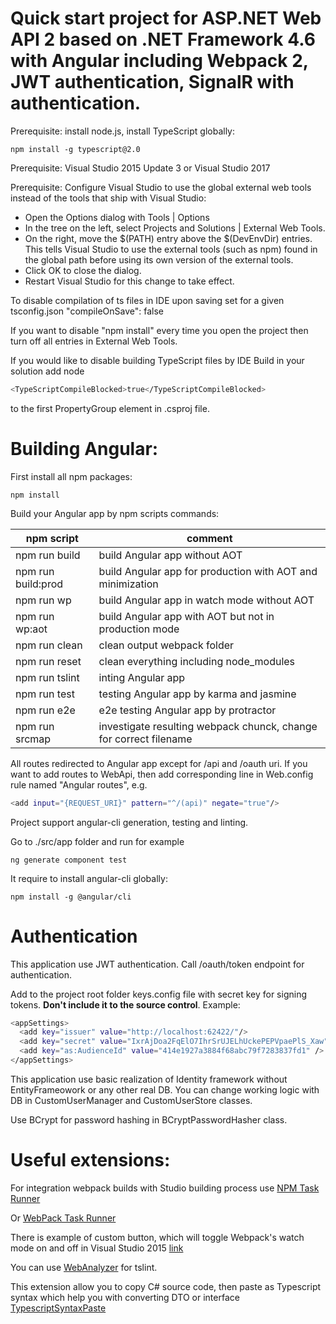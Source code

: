 # Quick start project for ASP.NET Web API 2 based on .NET Framework 4.6 with Angular including Webpack 2, JWT authentication, SignalR with authentication.
Prerequisite: install node.js, install TypeScript globally:
                          
    npm install -g typescript@2.0

Prerequisite: Visual Studio 2015 Update 3 or Visual Studio 2017

Prerequisite: Configure Visual Studio to use the global external web tools instead of the tools that ship with Visual Studio:
  - Open the Options dialog with Tools | Options
  - In the tree on the left, select Projects and Solutions | External Web Tools.
  - On the right, move the $(PATH) entry above the $(DevEnvDir) entries. This tells Visual Studio to use the external tools (such as npm) found in the global path before using its own version of the external tools.
  - Click OK to close the dialog.
  - Restart Visual Studio for this change to take effect.
  
To disable compilation of ts files in IDE upon saving set for a given tsconfig.json "compileOnSave": false

If you want to disable "npm install" every time you open the project then turn off all entries in External Web Tools.

If you would like to disable building TypeScript files by IDE Build in your solution add node
```sh
<TypeScriptCompileBlocked>true</TypeScriptCompileBlocked>
```
to the first PropertyGroup element in .csproj file.

# Building Angular:
First install all npm packages:

    npm install

Build your Angular app by npm scripts commands:


| npm script | comment |
| ------ | ------ |
| npm run build  | build Angular app without AOT |
| npm run build:prod | build Angular app for production with AOT and minimization |
| npm run wp  | build Angular app in watch mode without AOT |
| npm run wp:aot | build Angular app with AOT but not in production mode |
| npm run clean | clean output webpack folder |
| npm run reset  | clean everything including node_modules |
| npm run tslint  | inting Angular app |
| npm run test  | testing Angular app by karma and jasmine |
| npm run e2e  | e2e testing Angular app by protractor |
| npm run srcmap  | investigate resulting webpack chunck, change for correct filename |


All routes redirected to Angular app except for /api and /oauth uri. If you want to add routes to WebApi, then add corresponding line in Web.config rule named "Angular routes", e.g. 
```sh
<add input="{REQUEST_URI}" pattern="^/(api)" negate="true"/>
```
 
 Project support angular-cli generation, testing and linting. 

 Go to ./src/app folder and run for example  

    ng generate component test  


 It require to install angular-cli globally:
 
    npm install -g @angular/cli


# Authentication

This application use JWT authentication.  Call /oauth/token endpoint for authentication. 

Add to the project root folder keys.config file with secret key for signing tokens. **Don't include it to the source control**. Example:
```sh
<appSettings>
  <add key="issuer" value="http://localhost:62422/"/>
  <add key="secret" value="IxrAjDoa2FqElO7IhrSrUJELhUckePEPVpaePlS_Xaw"/>
  <add key="as:AudienceId" value="414e1927a3884f68abc79f7283837fd1" />
</appSettings>
```

This application use basic realization of Identity framework without EntityFrameowork or any other real DB. You can change working logic with DB in CustomUserManager and CustomUserStore classes. 

Use BCrypt for password hashing in BCryptPasswordHasher class.

# Useful extensions:

For integration webpack builds with Studio building process use [NPM Task Runner](https://marketplace.visualstudio.com/items?itemName=MadsKristensen.NPMTaskRunner)

Or [WebPack Task Runner](https://marketplace.visualstudio.com/items?itemName=MadsKristensen.WebPackTaskRunner)

There is example of custom button, which will toggle Webpack's watch mode on and off in Visual Studio 2015 [link](https://github.com/webpack/docs/wiki/Usage-with-Visual-Studio)

You can use [WebAnalyzer](https://marketplace.visualstudio.com/items?itemName=MadsKristensen.WebAnalyzer) for tslint.

This extension allow you to copy C# source code, then paste as Typescript syntax which help you with converting DTO or interface [TypescriptSyntaxPaste](https://marketplace.visualstudio.com/items?itemName=NhaBuiDuc.TypescriptSyntaxPaste)
